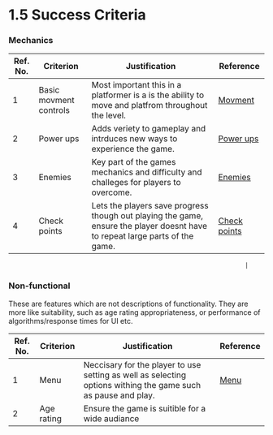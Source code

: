 # 1.5 Success Criteria

### Mechanics

| Ref. No. | Criterion              | Justification                                                                                                                 | Reference                                                             |
| -------- | ---------------------- | ----------------------------------------------------------------------------------------------------------------------------- | --------------------------------------------------------------------- |
| 1        | Basic movment controls | Most important this in a platformer is a is the ability to move and platfrom throughout the level.                            | [Movment](1.4a-features-of-the-proposed-solution.md#movement)         |
| 2        | Power ups              | Adds veriety to gameplay and intrduces new ways to experience the game.                                                       | [Power ups](1.4a-features-of-the-proposed-solution.md#power-ups)      |
| 3        | Enemies                | Key part of the games mechanics and difficulty and challeges for players to overcome.                                         | [Enemies](1.4a-features-of-the-proposed-solution.md#enemy-design)     |
| 4        | Check points           | Lets the players save progress though out playing the game, ensure the player doesnt have to repeat large parts of the game.  | [Check points](1.4a-features-of-the-proposed-solution.md#save-states) |

```
                                                                 |
```

### Non-functional

These are features which are not descriptions of functionality. They are more like suitability, such as age rating appropriateness, or performance of algorithms/response times for UI etc.

| Ref. No. | Criterion  | Justification                                                                                                   | Reference                                              |
| -------- | ---------- | --------------------------------------------------------------------------------------------------------------- | ------------------------------------------------------ |
| 1        | Menu       | Neccisary for the player to use setting as well as selecting  options withing the game such as pause and play.  | [Menu](1.4a-features-of-the-proposed-solution.md#menu) |
| 2        | Age rating | Ensure the game is suitible for a wide audiance                                                                 |                                                        |
